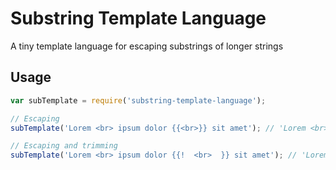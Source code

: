 # Substring Template Language
A tiny template language for escaping substrings of longer strings

## Usage

```javascript
var subTemplate = require('substring-template-language');

// Escaping
subTemplate('Lorem <br> ipsum dolor {{<br>}} sit amet'); // 'Lorem <br> ipsum dolor &lt;br&gt; sit amet'

// Escaping and trimming
subTemplate('Lorem <br> ipsum dolor {{!  <br>  }} sit amet'); // 'Lorem <br> ipsum dolor &lt;br&gt; sit amet'
```
